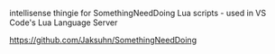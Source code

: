 intellisense thingie for SomethingNeedDoing Lua scripts - used in VS Code's Lua Language Server


https://github.com/Jaksuhn/SomethingNeedDoing
